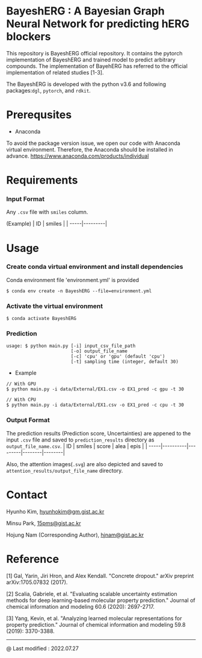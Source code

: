 # BayeshERG : A Bayesian Graph Neural Network for predicting hERG blockers
This repository is BayeshERG official repository. It contains the pytorch implementation of BayeshERG and trained model to predict arbitrary compounds. 
The implementation of BayehERG has referred to the official implementation of related studies [1-3].   

The BayeshERG is developed with the python v3.6 and following packages:`dgl`, `pytorch`, and `rdkit`.




# Prerequsites
- Anaconda

To avoid the package version issue, we open our code with Anaconda virtual environment. Therefore, the Anaconda should be installed in advance.
https://www.anaconda.com/products/individual

# Requirements
### Input Format 

Any `.csv` file with `smiles` column.

(Example)
|  ID  |  smiles |
| -----|---------|

# Usage
### Create conda virtual environment and install dependencies
Conda environment file 'environment.yml' is provided
```
$ conda env create -n BayeshERG --file=environment.yml
```
### Activate the virtual environment
```
$ conda activate BayeshERG
```


### Prediction
```
usage: $ python main.py [-i] input_csv_file_path 
                        [-o] output_file_name 
                        [-c] 'cpu' or 'gpu' (default 'cpu')
                        [-t] sampling time (integer, default 30)
```
- Example

```
// With GPU
$ python main.py -i data/External/EX1.csv -o EX1_pred -c gpu -t 30

// With CPU
$ python main.py -i data/External/EX1.csv -o EX1_pred -c cpu -t 30
```

### Output Format

The prediction results (Prediction score, Uncertainties) are appened to the input `.csv` file and saved to `prediction_results` directory as `output_file_name.csv`.
|  ID  |  smiles  |  score  |  alea  |  epis  |
| -----|----------|---------|--------|--------|

Also, the attention images(`.svg`) are also depicted and saved to `attention_results/output_file_name` directory.

# Contact
Hyunho Kim, hyunhokim@gm.gist.ac.kr

Minsu Park, 15pms@gist.ac.kr

Hojung Nam (Corresponding Author), hjnam@gist.ac.kr

# Reference
[1] Gal, Yarin, Jiri Hron, and Alex Kendall. "Concrete dropout." arXiv preprint arXiv:1705.07832 (2017).

[2] Scalia, Gabriele, et al. "Evaluating scalable uncertainty estimation methods for deep learning-based molecular property prediction." Journal of chemical information and modeling 60.6 (2020): 2697-2717.

[3] Yang, Kevin, et al. "Analyzing learned molecular representations for property prediction." Journal of chemical information and modeling 59.8 (2019): 3370-3388.


---
@ Last modified : 2022.07.27
